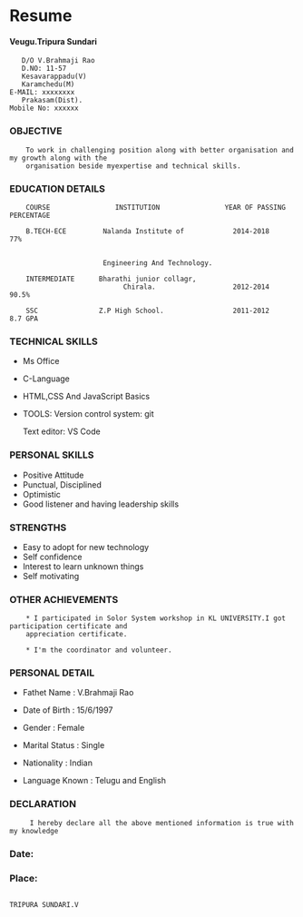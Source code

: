# Resume

#### Veugu.Tripura Sundari
       D/O V.Brahmaji Rao
       D.NO: 11-57
       Kesavarappadu(V)
       Karamchedu(M)                                                          E-MAIL: xxxxxxxx
       Prakasam(Dist).                                                        Mobile No: xxxxxx
   
### OBJECTIVE      
        To work in challenging position along with better organisation and my growth along with the 
        organisation beside myexpertise and technical skills.
        
### EDUCATION DETAILS
        COURSE                INSTITUTION                YEAR OF PASSING            PERCENTAGE
        
        B.TECH-ECE         Nalanda Institute of            2014-2018                    77%
        
        
                           Engineering And Technology.
        
        INTERMEDIATE      Bharathi junior collagr,
                                Chirala.                   2012-2014                    90.5%
        
        SSC               Z.P High School.                 2011-2012                    8.7 GPA    
        
### TECHNICAL SKILLS        
  * Ms Office
  * C-Language
  * HTML,CSS And JavaScript Basics
  * TOOLS: 
      Version control system: git
      
      Text editor: VS Code
      
  
### PERSONAL SKILLS
  * Positive Attitude
  * Punctual, Disciplined
  * Optimistic
  * Good listener and having leadership skills
  
### STRENGTHS
  * Easy to adopt for new technology
  * Self confidence
  * Interest to learn unknown things
  * Self motivating
  
### OTHER ACHIEVEMENTS
        * I participated in Solor System workshop in KL UNIVERSITY.I got participation certificate and 
        appreciation certificate.
        
        * I'm the coordinator and volunteer.

### PERSONAL DETAIL
 
 * Fathet Name      : V.Brahmaji Rao
 
 * Date of Birth    : 15/6/1997
 
 * Gender           : Female
 
 * Marital Status   : Single
 
 * Nationality      : Indian
 
 * Language Known   : Telugu and English
 
### DECLARATION
         I hereby declare all the above mentioned information is true with my knowledge
         
         
         
         
         
         
         
         
         
### Date:

### Place:                                                                      
                                                                                     TRIPURA SUNDARI.V
  
  
  
  
  
  
  
  
  
  
  
  
  
  
  
  
